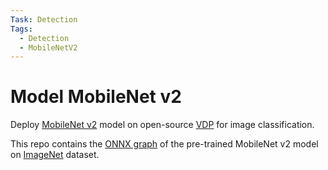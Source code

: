 ```yaml
---
Task: Detection
Tags:
  - Detection
  - MobileNetV2
---
```


# Model MobileNet v2

Deploy [MobileNet v2](https://github.com/onnx/models/tree/main/vision/classification/mobilenet) model on open-source [VDP](https://github.com/instill-ai/vdp) for image classification.

This repo contains the [ONNX graph](https://github.com/onnx/models/tree/main/vision/classification/mobilenet) of the pre-trained MobileNet v2 model on [ImageNet](https://www.image-net.org/) dataset.
